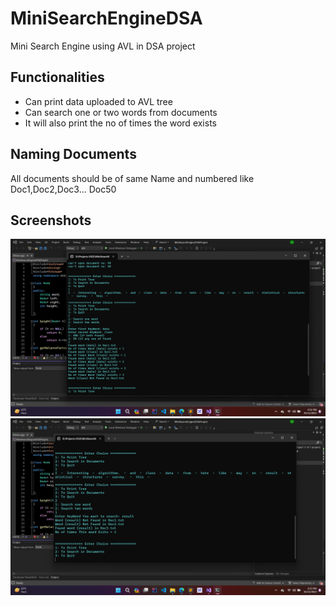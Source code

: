# MiniSearchEngineDSA
Mini Search Engine using AVL in DSA project

## Functionalities
- Can print data uploaded to AVL tree 
- Can search one or two words from documents
- It will also print the no of times the word exists

## Naming Documents
 All documents should be of same Name and numbered like Doc1,Doc2,Doc3... Doc50

## Screenshots
![ Screenshot: Searching for 2 words ](Screenshot.png)
![ Screenshot: Searching for 1 word ](Screenshot2.png)
